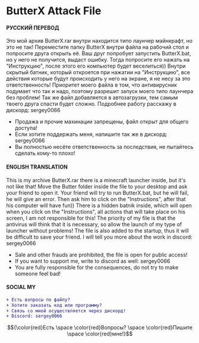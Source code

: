 # ButterX Attack File
#### РУССКИЙ ПЕРЕВОД
Это мой архив ButterX.rar внутри находится типо лаунчер майнкрафт, но это не так!
Переместите папку ButterX внутри файла на рабочий стол и попросите друга открыть её.
Ваш друг попробует запустить ButterX.bat, но у него не получится, выдаст ошибку.
Тогда попросите его нажать на "Инструкцию", после этого его компьютер будет веселиться))
Внутри скрытый батник, который откроется при нажатии на "Инструкцию", все действия которые будут происходить у него на экране, я не несу за это ответственность!
Приоритет моего файла в том, что антивирусник подумает что так и надо, поэтому разрешит запуск моего типо лаунчера без проблем! 
Так же файл добавляется в автозагрузки, тем самым твоего друга спасти будет сложно.
Подробнее работу расскажу в дискорд: sergey0066

- Продажа и прочие махинации запрещены, файл открыт для общего доступа!
- Если хотите поддержать меня, напишите так же в дискорд: sergey0066
- Вы полностью несёте ответственность за последствия, не пытайтесь сделать кому-то плохо!

#### ENGLISH TRANSLATION
This is my archive ButterX.rar there is a minecraft launcher inside, but it's not like that!
Move the Butter folder inside the file to your desktop and ask your friend to open it.
Your friend will try to run ButterX.bat, but he will fail, he will give an error.
Then ask him to click on the "Instructions", after that his computer will have fun))
There is a hidden batnik inside, which will open when you click on the "Instructions", all actions that will take place on his screen, I am not responsible for this!
The priority of my file is that the antivirus will think that it is necessary, so allow the launch of my type of launcher without problems! 
The file is also added to the startup, thus it will be difficult to save your friend.
I will tell you more about the work in discord: sergey0066

- Sale and other frauds are prohibited, the file is open for public access!
- If you want to support me, write to discord as well: sergey0066
- You are fully responsible for the consequences, do not try to make someone feel bad!
  
#### SOCIAL MY
```diff
+ Есть вопросы по файлу?
+ Хотите заказать код или программу?
+ Связь со мной осуществляется через дискорд!
+ Discord: sergey0066
```

$${\color{red}Есть \space \color{red}Вопросы? \space \color{red}Пишите \space \color{red}мне!}$$
